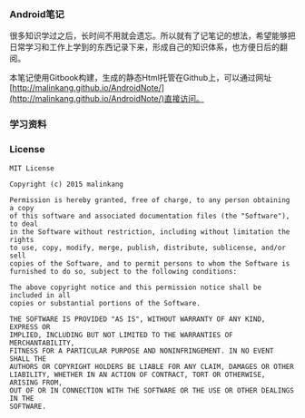 ### Android笔记

很多知识学过之后，长时间不用就会遗忘。所以就有了记笔记的想法，希望能够把日常学习和工作上学到的东西记录下来，形成自己的知识体系，也方便日后的翻阅。

本笔记使用Gitbook构建，生成的静态Html托管在Github上，可以通过网址[http://malinkang.github.io/AndroidNote/](http://malinkang.github.io/AndroidNote/)直接访问。


### 学习资料





### License

```
MIT License

Copyright (c) 2015 malinkang

Permission is hereby granted, free of charge, to any person obtaining a copy
of this software and associated documentation files (the "Software"), to deal
in the Software without restriction, including without limitation the rights
to use, copy, modify, merge, publish, distribute, sublicense, and/or sell
copies of the Software, and to permit persons to whom the Software is
furnished to do so, subject to the following conditions:

The above copyright notice and this permission notice shall be included in all
copies or substantial portions of the Software.

THE SOFTWARE IS PROVIDED "AS IS", WITHOUT WARRANTY OF ANY KIND, EXPRESS OR
IMPLIED, INCLUDING BUT NOT LIMITED TO THE WARRANTIES OF MERCHANTABILITY,
FITNESS FOR A PARTICULAR PURPOSE AND NONINFRINGEMENT. IN NO EVENT SHALL THE
AUTHORS OR COPYRIGHT HOLDERS BE LIABLE FOR ANY CLAIM, DAMAGES OR OTHER
LIABILITY, WHETHER IN AN ACTION OF CONTRACT, TORT OR OTHERWISE, ARISING FROM,
OUT OF OR IN CONNECTION WITH THE SOFTWARE OR THE USE OR OTHER DEALINGS IN THE
SOFTWARE.
```



